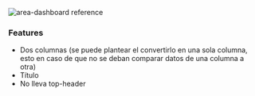 ![area-dashboard reference](dwck-cei-tool/screenshots/area-dashboard.png)

### Features 
- Dos columnas (se puede plantear el convertirlo en una sola columna, esto en caso de que no se deban comparar datos de una columna a otra)
- Título
- No lleva top-header
	